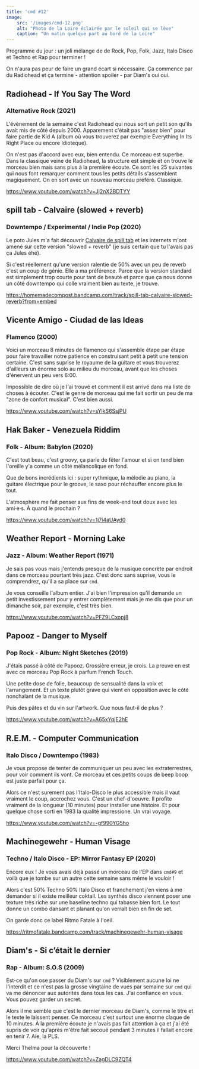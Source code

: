 ```yaml
---
title: 'cmd #12'
image:
    src: '/images/cmd-12.png'
    alt: "Photo de la Loire éclairée par le soleil qui se lève"
    caption: "Un matin quelque part au bord de la Loire"
---
```


Programme du jour : un joli mélange de de Rock, Pop, Folk, Jazz, Italo Disco et
Techno et Rap pour terminer !

On n'aura pas peur de faire un grand écart si nécessaire. Ça commence par du
Radiohead et ça termine - attention spoiler - par Diam's oui oui.

## Radiohead - If You Say The Word
### Alternative Rock (2021)

L'évènement de la semaine c'est Radiohead qui nous sort un petit son qu'ils
avait mis de côté depuis 2000. Apparement c'était pas "assez bien" pour faire
partie de Kid A (album où vous trouverez par exemple Everything In Its Right
Place ou encore Idioteque).

On n'est pas d'accord avec eux, bien entendu. Ce morceau est superbe. Dans la
classique veine de Radiohead, la structure est simple et on trouve le morceau
bien mais sans plus à la première écoute. Ce sont les 25 suivantes qui nous
font remarquer comment tous les petits détails s'assemblent magiquement. On en
sort avec un nouveau morceau préféré. Classique.

https://www.youtube.com/watch?v=Jj2nX2BDTYY


## spill tab - Calvaire (slowed + reverb)
### Downtempo / Experimental / Indie Pop (2020)

Le poto Jules m'a fait découvrir [Calvaire de spill tab](https://www.youtube.com/watch?v=prR9YVj2Ip8)
et les internets m'ont
amené sur cette version "slowed + reverb" (je suis certain que tu l'avais pas ça
Jules éhé).

Si c'est réellement qu'une version ralentie de 50% avec un peu de reverb c'est
un coup de génie. Elle a ma préférence. Parce que la
version standard est simplement trop courte pour tant de beauté et parce
que ça nous donne un côté downtempo qui colle vraiment bien au texte, je trouve.

https://homemadecompost.bandcamp.com/track/spill-tab-calvaire-slowed-reverb?from=embed


## Vicente Amigo - Ciudad de las Ideas
### Flamenco (2000)

Voici un morceau 8 minutes de flamenco qui s'assemble étape par étape pour faire
travailler notre patience en construisant petit à petit une tension certaine.
C'est sans suprise le royaume de la guitare et vous trouverez d'ailleurs un
énorme solo au milieu du morceau, avant que les choses d'énervent un peu vers
6:00.

Impossible de dire où je l'ai trouvé et comment il est arrivé dans ma liste de
choses à écouter. C'est le genre de morceau qui me fait sortir un peu de ma "zone
de confort musical". C'est bien aussi.

https://www.youtube.com/watch?v=sYlkS6SsjPU


## Hak Baker - Venezuela Riddim
### Folk - Album: Babylon (2020)

C'est tout beau, c'est groovy, ça parle de fêter l'amour et si on tend bien
l'oreille y'a comme un côté mélancolique en fond.

Que de bons incrédients ici : super rythmique, la mélodie au piano, la guitare
électrique pour le groove, le saxo pour réchauffer encore plus le tout.

L'atmosphère me fait penser aux fins de week-end tout doux avec les ami·e·s. À
quand le prochain ?

https://www.youtube.com/watch?v=1j7i4aUAyd0


## Weather Report - Morning Lake
### Jazz - Album: Weather Report (1971)

Je sais pas vous mais j'entends presque de la musique concrète par endroit
dans ce morceau pourtant très jazz. C'est donc sans suprise, vous le comprendrez,
qu'il a sa place sur `cmd`.

Je vous conseille l'album entier. J'ai bien l'impression qu'il demande un petit
investissement pour y entrer complètement mais je me dis que pour un dimanche
soir, par exemple, c'est très bien.

https://www.youtube.com/watch?v=PFZ9LCxopj8


## Papooz - Danger to Myself
### Pop Rock - Album: Night Sketches (2019)

J'étais passé à côté de Papooz. Grossière erreur, je crois. La preuve en est
avec ce morceau Pop Rock à parfum French Touch.

Une petite dose de folie, beaucoup de sensualité dans la voix et l'arrangement.
Et un texte plutôt grave qui vient en opposition avec le côté nonchalant de la
musique.

Puis des pâtes et du vin sur l'artwork. Que nous faut-il de plus ?

https://www.youtube.com/watch?v=A65xYqjE2hE


## R.E.M. - Computer Communication
### Italo Disco / Downtempo (1983)

Je vous propose de tenter de communiquer un peu avec les extraterrestres, pour
voir comment ils vont. Ce morceau et ces petits coups de beep boop est juste
parfait pour ça.

Alors ce n'est surement pas l'Italo-Disco le plus accessible mais il vaut
vraiment le coup, accrochez vous. C'est un chef-d'oeuvre.
Il profite vraiment de la longueur (10 minutes)
pour installer une histoire. Et pour quelque chose sorti en 1983 la qualité
impressione. Un vrai voyage.

https://www.youtube.com/watch?v=-gf990YG5ho


## Machinegewehr - Human Visage
### Techno / Italo Disco - EP: Mirror Fantasy EP (2020)

Encore eux ! Je vous avais déjà passé un morceau de l'EP dans `cmd#9` et voilà
que je tombe sur un autre cette semaine sans même le vouloir !

Alors c'est 50% Techno 50% Italo Disco et franchement j'en viens à me demander
si il existe
meilleur coktail. Les synthés disco viennent poser une texture très riche sur
une baseline techno qui tabasse bien fort. Le tout donne un combo dansant et
planant qu'on verrait bien en fin de set.

On garde donc ce label Ritmo Fatale à l'oeil.

https://ritmofatale.bandcamp.com/track/machinegewehr-human-visage


## Diam's - Si c’était le dernier
### Rap - Album: S.O.S (2009)

Est-ce qu'on ose passer du Diam's sur `cmd` ? Visiblement aucune loi ne
l'interdit et ce n'est pas la grosse vingtaine de vues par semaine sur `cmd` qui
va me dénoncer aux autorités dans tous les cas. J'ai confiance en vous. Vous
pouvez garder un secret.

Alors il me semble que c'est le dernier morceau de Diam's, comme le titre et le
texte le laissent penser. Ce morceau c'est surtout une énorme claque de 10
minutes. À la première écoute je n'avais pas fait attention à ça et j'ai été
supris de voir qu'après m'être fait secoué pendant 3 minutes il fallait encore
en tenir 7. Aie, la PLS.

Merci Thelma pour la découverte !

https://www.youtube.com/watch?v=ZagDLC9ZQT4
